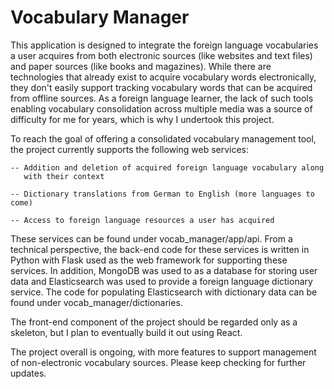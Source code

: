 # Vocabulary Manager

This application is designed to integrate the foreign language vocabularies a user acquires from both electronic sources (like websites and text files) and paper sources (like books and magazines). While there are technologies that already exist to acquire vocabulary words electronically, they don't easily support tracking vocabulary words that can be acquired from offline sources. As a foreign language learner, the lack of such tools enabling vocabulary consolidation across multiple media was a source of difficulty for me for years, which is why I undertook this project.

To reach the goal of offering a consolidated vocabulary management tool, the project currently supports the following web services:

    -- Addition and deletion of acquired foreign language vocabulary along
       with their context

    -- Dictionary translations from German to English (more languages to come)
    
    -- Access to foreign language resources a user has acquired

These services can be found under vocab_manager/app/api. From a technical perspective, the back-end code for these services is written in Python with Flask used as the web framework for supporting these services. In addition, MongoDB was used to as a database for storing user data
and Elasticsearch was used to provide a foreign language dictionary service. The code for populating Elasticsearch with dictionary data can be found under vocab_manager/dictionaries.

The front-end component of the project should be regarded only as a skeleton, but I plan to eventually build it out using React.

The project overall is ongoing, with more features to support management of non-electronic vocabulary sources. Please keep checking for further updates.